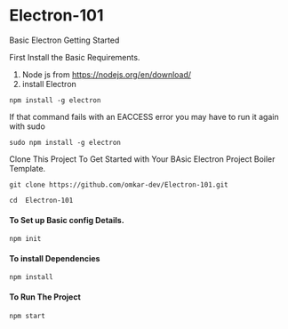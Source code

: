 # Electron-101
Basic Electron Getting Started


First Install the Basic Requirements.

1) Node js from
https://nodejs.org/en/download/
2) install Electron
```
npm install -g electron
```
If that command fails with an EACCESS error you may have to run it again with sudo
```
sudo npm install -g electron
```
Clone This Project To Get Started with Your BAsic Electron Project Boiler Template.

```git
git clone https://github.com/omkar-dev/Electron-101.git
````
```
cd  Electron-101
```
#### To Set up Basic config Details.
````
npm init 
````
#### To install Dependencies
````
npm install
````
#### To Run The Project
````
npm start
````

